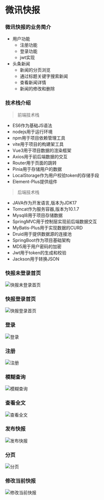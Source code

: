 
# 微讯快报  
### 微讯快报的业务简介

-   用户功能
    -   注册功能
    -   登录功能
    -   jwt实现
-   头条新闻
    -   新闻的分页浏览
    -   通过标题关键字搜索新闻
    -   查看新闻详情
    -   新闻的修改和删除
### 技术栈介绍

> 前端技术栈

-   ES6作为基础JS语法
-   nodejs用于运行环境
-   npm用于项目依赖管理工具
-   vite用于项目的构建架工具
-   Vue3用于项目数据的渲染框架
-   Axios用于前后端数据的交互
-   Router用于页面的跳转
-   Pinia用于存储用户的数据
-   LocalStorage作为用户校验token的存储手段
-   Element-Plus提供组件

> 后端技术栈

-   JAVA作为开发语言,版本为JDK17
-   Tomcat作为服务容器,版本为10.1.7
-   Mysql8用于项目存储数据
-   SpringMVC用于控制层实现前后端数据交互
-   MyBatis-Plus用于实现数据的CURD
-   Druid用于提供数据源的连接池
-   SpringBoot作为项目基础架构
-   MD5用于用户密码的加密
-   Jwt用于token的生成和校验
-   Jackson用于转换JSON

### 快报未登录首页  
![快报未登录首页](https://wbe-tilas.oss-cn-hangzhou.aliyuncs.com/%E5%BE%AE%E8%AE%AF%E5%BF%AB%E6%8A%A5/%E5%BF%AB%E6%8A%A5%E6%9C%AA%E7%99%BB%E5%BD%95%E9%A6%96%E9%A1%B5.png)
### 快报登录首页  
![快报登录首页](https://wbe-tilas.oss-cn-hangzhou.aliyuncs.com/%E5%BE%AE%E8%AE%AF%E5%BF%AB%E6%8A%A5/%E7%99%BB%E5%BD%95%E5%90%8E%E9%A6%96%E9%A1%B5.png)
### 登录 
![登录](https://wbe-tilas.oss-cn-hangzhou.aliyuncs.com/%E5%BE%AE%E8%AE%AF%E5%BF%AB%E6%8A%A5/%E7%99%BB%E5%BD%95.png)
### 注册 
![注册](https://wbe-tilas.oss-cn-hangzhou.aliyuncs.com/%E5%BE%AE%E8%AE%AF%E5%BF%AB%E6%8A%A5/%E6%B3%A8%E5%86%8C.png)
### 模糊查询  
![模糊查询](https://wbe-tilas.oss-cn-hangzhou.aliyuncs.com/%E5%BE%AE%E8%AE%AF%E5%BF%AB%E6%8A%A5/%E6%A8%A1%E7%B3%8A%E6%9F%A5%E8%AF%A2.png)
### 查看全文
![查看全文](https://wbe-tilas.oss-cn-hangzhou.aliyuncs.com/%E5%BE%AE%E8%AE%AF%E5%BF%AB%E6%8A%A5/%E6%9F%A5%E7%9C%8B%E5%85%A8%E6%96%87.png)
### 发布快报
![发布快报](https://wbe-tilas.oss-cn-hangzhou.aliyuncs.com/%E5%BE%AE%E8%AE%AF%E5%BF%AB%E6%8A%A5/%E5%8F%91%E5%B8%83%E5%BF%AB%E6%8A%A5.png)
### 分页
![分页](https://wbe-tilas.oss-cn-hangzhou.aliyuncs.com/%E5%BE%AE%E8%AE%AF%E5%BF%AB%E6%8A%A5/%E5%88%86%E9%A1%B5.png)
### 修改当前快报
![ 修改当前快报](https://wbe-tilas.oss-cn-hangzhou.aliyuncs.com/%E5%BE%AE%E8%AE%AF%E5%BF%AB%E6%8A%A5/%E4%BF%AE%E6%94%B9%E5%BD%93%E5%89%8D%E5%BF%AB%E6%8A%A5.png)

